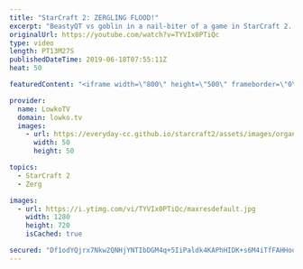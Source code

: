 ```yaml
---
title: "StarCraft 2: ZERGLING FLOOD!"
excerpt: "BeastyQT vs goblin in a nail-biter of a game in StarCraft 2. Subscribe for more videos: http://lowko.tv/youtube More StarCraft 2: https://youtu.be/EQ_JvXQFDEU  Very cool match of high level StarCraft 2. BeastyQT decides to play hyper aggressive and focus on Zergling floods and Baneling busts. Whereas"
originalUrl: https://youtube.com/watch?v=TYVIx0PTiQc
type: video
length: PT13M27S
publishedDateTime: 2019-06-18T07:55:11Z
heat: 50

featuredContent: "<iframe width=\"800\" height=\"500\" frameborder=\"0\" src=\"https://www.youtube.com/embed/TYVIx0PTiQc\" allow=\"accelerometer; autoplay; encrypted-media; gyroscope; picture-in-picture\" allowfullscreen></iframe>"

provider:
  name: LowkoTV
  domain: lowko.tv
  images:
    - url: https://everyday-cc.github.io/starcraft2/assets/images/organizations/lowko.tv-50x50.jpg
      width: 50
      height: 50

topics:
  - StarCraft 2
  - Zerg

images:
  - url: https://i.ytimg.com/vi/TYVIx0PTiQc/maxresdefault.jpg
    width: 1280
    height: 720
    isCached: true

secured: "Df1odYQjrx7Nkw2QNHjYNTIbDGM4q+5IiPaldk4KAPhHIDK+s6M4iTfFAHHoqZ0S9s5uDv5MG+Zx2KFBRzGus+TIe/6dERUSk9TwnbHMszFSA3mm5dleVPsTnn396PWuDW9wg9FlmhIzRVDTwLd5MyZRs0qhhEySwOiFe1zYpmYxoND4vj1T0W3M1Hd0HXtM1rQnxl7q/CJdHsm/SXn0YGVOsgTLUBPwXtyxnijOWDlmqTDQ2+MlBfvoD6FQ7U4SH+alaXbCwrcuP/yl3MXktatdIkZJgV6lOAHQ+LZxn/VQo6p5ZZPXDVLaS9y0GmBlrv/YH4NdUG5ytH+sEnK1owVPVNQElw3em3Fqp0mm7KRsrjRUmcwgk92ztgqpTPGE7siJE/RygI70/MEe+EKAQTSk2o8/fZ7ybO1hjVTIY5KaKPrHo4mLE5UbryRKcJC3;C0nHAEgWrWjILAvGxrD//Q=="
---
```


